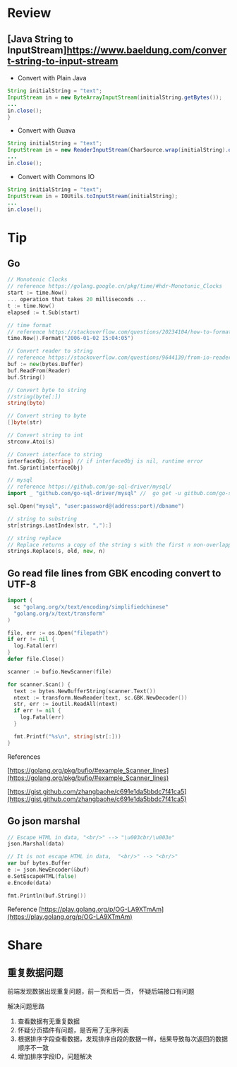 # Review

## [Java String to InputStream]https://www.baeldung.com/convert-string-to-input-stream

* Convert with Plain Java

```Java
String initialString = "text";
InputStream in = new ByteArrayInputStream(initialString.getBytes());
...
in.close();
}
```

* Convert with Guava

```Java
String initialString = "text";
InputStream in = new ReaderInputStream(CharSource.wrap(initialString).openStream());
...
in.close();
```

* Convert with Commons IO

```Java
String initialString = "text";
InputStream in = IOUtils.toInputStream(initialString);
...
in.close();
```

# Tip

## Go

```Go
// Monotonic Clocks
// reference https://golang.google.cn/pkg/time/#hdr-Monotonic_Clocks
start := time.Now()
... operation that takes 20 milliseconds ...
t := time.Now()
elapsed := t.Sub(start)

// time format
// reference https://stackoverflow.com/questions/20234104/how-to-format-current-time-using-a-yyyymmddhhmmss-format
time.Now().Format("2006-01-02 15:04:05")

// Convert reader to string
// reference https://stackoverflow.com/questions/9644139/from-io-reader-to-string-in-go
buf := new(bytes.Buffer)
buf.ReadFrom(Reader)
buf.String()

// Convert byte to string
//string(byte[:])
string(byte)

// Convert string to byte
[]byte(str)

// Convert string to int
strconv.Atoi(s)

// Convert interface to string
interfaceObj.(string) // if interfaceObj is nil, runtime error
fmt.Sprint(interfaceObj)

// mysql
// reference https://github.com/go-sql-driver/mysql/
import _ "github.com/go-sql-driver/mysql" //  go get -u github.com/go-sql-driver/mysql

sql.Open("mysql", "user:password@(address:port)/dbname")

// string to substring
str[strings.LastIndex(str, ","):]

// string replace
// Replace returns a copy of the string s with the first n non-overlapping instances of old replaced by new. If old is empty, it matches at the beginning of the string and after each UTF-8 sequence, yielding up to k+1 replacements for a k-rune string. If n < 0, there is no limit on the number of replacements.
strings.Replace(s, old, new, n)
```

## Go read file lines from GBK encoding convert to UTF-8

```Go
import (
  sc "golang.org/x/text/encoding/simplifiedchinese"
  "golang.org/x/text/transform"
)

file, err := os.Open("filepath")
if err != nil {
  log.Fatal(err)
}
defer file.Close()

scanner := bufio.NewScanner(file)

for scanner.Scan() {
  text := bytes.NewBufferString(scanner.Text())
  ntext := transform.NewReader(text, sc.GBK.NewDecoder())
  str, err := ioutil.ReadAll(ntext)
  if err != nil {
    log.Fatal(err)
  }

  fmt.Printf("%s\n", string(str[:]))
}
```

References

[https://golang.org/pkg/bufio/#example_Scanner_lines](https://golang.org/pkg/bufio/#example_Scanner_lines)

[https://gist.github.com/zhangbaohe/c691e1da5bbdc7f41ca5](https://gist.github.com/zhangbaohe/c691e1da5bbdc7f41ca5)

## Go json marshal

```Go
// Escape HTML in data, "<br/>" --> "\u003cbr/\u003e"
json.Marshal(data)

// It is not escape HTML in data,  "<br/>" --> "<br/>"
var buf bytes.Buffer
e := json.NewEncoder(&buf)
e.SetEscapeHTML(false)
e.Encode(data)

fmt.Println(buf.String())
```

Reference [https://play.golang.org/p/OG-LA9XTmAm](https://play.golang.org/p/OG-LA9XTmAm)

# Share

## 重复数据问题

前端发现数据出现重复问题，前一页和后一页， 怀疑后端接口有问题

解决问题思路
1. 查看数据有无重复数据
2. 怀疑分页插件有问题，是否用了无序列表
3. 根据排序字段查看数据，发现排序自段的数据一样，结果导致每次返回的数据顺序不一致
4. 增加排序字段ID，问题解决
